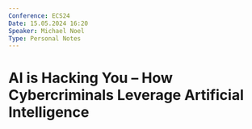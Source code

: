 ```yaml
---
Conference: ECS24
Date: 15.05.2024 16:20
Speaker: Michael Noel
Type: Personal Notes
---
```


# AI is Hacking You – How Cybercriminals Leverage Artificial Intelligence
